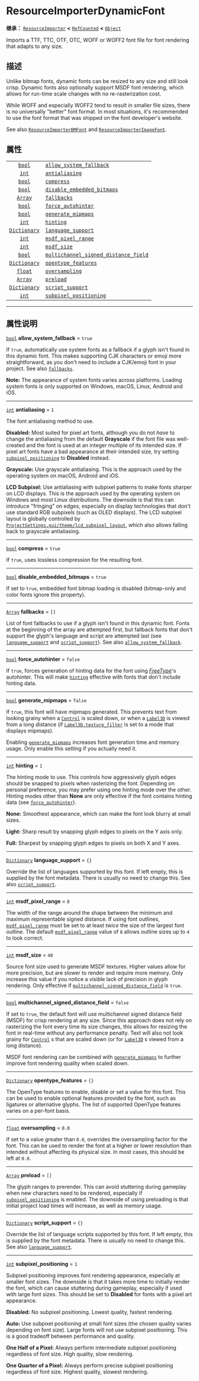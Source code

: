 <!-- ⚠ 请勿编辑本文件 ⚠ -->
<!-- 本文档使用脚本从 WeDot 引擎源码仓库生成。 -->
<!-- 生成脚本：https://github.com/WeDot-Engine/WeDot/tree/4.3/doc/tools/make_md.py； -->
<!-- 原文件：https://github.com/WeDot-Engine/WeDot/tree/4.3/doc/classes/ResourceImporterDynamicFont.xml。 -->

<div id="_class_resourceimporterdynamicfont"></div>

# ResourceImporterDynamicFont

**继承：** [`ResourceImporter`](class_resourceimporter.md) **<** [`RefCounted`](class_refcounted.md) **<** [`Object`](class_object.md)

Imports a TTF, TTC, OTF, OTC, WOFF or WOFF2 font file for font rendering that adapts to any size.

## 描述

Unlike bitmap fonts, dynamic fonts can be resized to any size and still look crisp. Dynamic fonts also optionally support MSDF font rendering, which allows for run-time scale changes with no re-rasterization cost.

While WOFF and especially WOFF2 tend to result in smaller file sizes, there is no universally "better" font format. In most situations, it's recommended to use the font format that was shipped on the font developer's website.

See also [`ResourceImporterBMFont`](class_resourceimporterbmfont.md) and [`ResourceImporterImageFont`](class_resourceimporterimagefont.md).

## 属性

|||
|:-:|:--|
| [`bool`](class_bool.md)             | [`allow_system_fallback`](#class_resourceimporterdynamicfont_property_allow_system_fallback)                           | ``true``  |
| [`int`](class_int.md)               | [`antialiasing`](#class_resourceimporterdynamicfont_property_antialiasing)                                             | ``1``     |
| [`bool`](class_bool.md)             | [`compress`](#class_resourceimporterdynamicfont_property_compress)                                                     | ``true``  |
| [`bool`](class_bool.md)             | [`disable_embedded_bitmaps`](#class_resourceimporterdynamicfont_property_disable_embedded_bitmaps)                     | ``true``  |
| [`Array`](class_array.md)           | [`fallbacks`](#class_resourceimporterdynamicfont_property_fallbacks)                                                   | ``[]``    |
| [`bool`](class_bool.md)             | [`force_autohinter`](#class_resourceimporterdynamicfont_property_force_autohinter)                                     | ``false`` |
| [`bool`](class_bool.md)             | [`generate_mipmaps`](#class_resourceimporterdynamicfont_property_generate_mipmaps)                                     | ``false`` |
| [`int`](class_int.md)               | [`hinting`](#class_resourceimporterdynamicfont_property_hinting)                                                       | ``1``     |
| [`Dictionary`](class_dictionary.md) | [`language_support`](#class_resourceimporterdynamicfont_property_language_support)                                     | ``{}``    |
| [`int`](class_int.md)               | [`msdf_pixel_range`](#class_resourceimporterdynamicfont_property_msdf_pixel_range)                                     | ``8``     |
| [`int`](class_int.md)               | [`msdf_size`](#class_resourceimporterdynamicfont_property_msdf_size)                                                   | ``48``    |
| [`bool`](class_bool.md)             | [`multichannel_signed_distance_field`](#class_resourceimporterdynamicfont_property_multichannel_signed_distance_field) | ``false`` |
| [`Dictionary`](class_dictionary.md) | [`opentype_features`](#class_resourceimporterdynamicfont_property_opentype_features)                                   | ``{}``    |
| [`float`](class_float.md)           | [`oversampling`](#class_resourceimporterdynamicfont_property_oversampling)                                             | ``0.0``   |
| [`Array`](class_array.md)           | [`preload`](#class_resourceimporterdynamicfont_property_preload)                                                       | ``[]``    |
| [`Dictionary`](class_dictionary.md) | [`script_support`](#class_resourceimporterdynamicfont_property_script_support)                                         | ``{}``    |
| [`int`](class_int.md)               | [`subpixel_positioning`](#class_resourceimporterdynamicfont_property_subpixel_positioning)                             | ``1``     |

<!-- rst-class:: classref-section-separator -->

---

## 属性说明

<div id="_class_resourceimporterdynamicfont_property_allow_system_fallback"></div>

[`bool`](class_bool.md) **allow_system_fallback** = ``true`` <div id="class_resourceimporterdynamicfont_property_allow_system_fallback"></div>

If `true`, automatically use system fonts as a fallback if a glyph isn't found in this dynamic font. This makes supporting CJK characters or emoji more straightforward, as you don't need to include a CJK/emoji font in your project. See also [`fallbacks`](#class_resourceimporterdynamicfont_property_fallbacks).

 **Note:** The appearance of system fonts varies across platforms. Loading system fonts is only supported on Windows, macOS, Linux, Android and iOS.

<!-- rst-class:: classref-item-separator -->

---

<div id="_class_resourceimporterdynamicfont_property_antialiasing"></div>

[`int`](class_int.md) **antialiasing** = ``1`` <div id="class_resourceimporterdynamicfont_property_antialiasing"></div>

The font antialiasing method to use.

 **Disabled:** Most suited for pixel art fonts, although you do not *have* to change the antialiasing from the default **Grayscale** if the font file was well-created and the font is used at an integer multiple of its intended size. If pixel art fonts have a bad appearance at their intended size, try setting [`subpixel_positioning`](#class_resourceimporterdynamicfont_property_subpixel_positioning) to **Disabled** instead.

 **Grayscale:** Use grayscale antialiasing. This is the approach used by the operating system on macOS, Android and iOS.

 **LCD Subpixel:** Use antialiasing with subpixel patterns to make fonts sharper on LCD displays. This is the approach used by the operating system on Windows and most Linux distributions. The downside is that this can introduce "fringing" on edges, especially on display technologies that don't use standard RGB subpixels (such as OLED displays). The LCD subpixel layout is globally controlled by [`ProjectSettings.gui/theme/lcd_subpixel_layout`](#class_projectsettings_property_gui/theme/lcd_subpixel_layout), which also allows falling back to grayscale antialiasing.

<!-- rst-class:: classref-item-separator -->

---

<div id="_class_resourceimporterdynamicfont_property_compress"></div>

[`bool`](class_bool.md) **compress** = ``true`` <div id="class_resourceimporterdynamicfont_property_compress"></div>

If `true`, uses lossless compression for the resulting font.

<!-- rst-class:: classref-item-separator -->

---

<div id="_class_resourceimporterdynamicfont_property_disable_embedded_bitmaps"></div>

[`bool`](class_bool.md) **disable_embedded_bitmaps** = ``true`` <div id="class_resourceimporterdynamicfont_property_disable_embedded_bitmaps"></div>

If set to `true`, embedded font bitmap loading is disabled (bitmap-only and color fonts ignore this property).

<!-- rst-class:: classref-item-separator -->

---

<div id="_class_resourceimporterdynamicfont_property_fallbacks"></div>

[`Array`](class_array.md) **fallbacks** = ``[]`` <div id="class_resourceimporterdynamicfont_property_fallbacks"></div>

List of font fallbacks to use if a glyph isn't found in this dynamic font. Fonts at the beginning of the array are attempted first, but fallback fonts that don't support the glyph's language and script are attempted last (see [`language_support`](#class_resourceimporterdynamicfont_property_language_support) and [`script_support`](#class_resourceimporterdynamicfont_property_script_support)). See also [`allow_system_fallback`](#class_resourceimporterdynamicfont_property_allow_system_fallback).

<!-- rst-class:: classref-item-separator -->

---

<div id="_class_resourceimporterdynamicfont_property_force_autohinter"></div>

[`bool`](class_bool.md) **force_autohinter** = ``false`` <div id="class_resourceimporterdynamicfont_property_force_autohinter"></div>

If `true`, forces generation of hinting data for the font using [*FreeType*](https://freetype.org/)'s autohinter. This will make [`hinting`](#class_resourceimporterdynamicfont_property_hinting) effective with fonts that don't include hinting data.

<!-- rst-class:: classref-item-separator -->

---

<div id="_class_resourceimporterdynamicfont_property_generate_mipmaps"></div>

[`bool`](class_bool.md) **generate_mipmaps** = ``false`` <div id="class_resourceimporterdynamicfont_property_generate_mipmaps"></div>

If `true`, this font will have mipmaps generated. This prevents text from looking grainy when a [`Control`](class_control.md) is scaled down, or when a [`Label3D`](class_label3d.md) is viewed from a long distance (if [`Label3D.texture_filter`](#class_label3d_property_texture_filter) is set to a mode that displays mipmaps).

Enabling [`generate_mipmaps`](#class_resourceimporterdynamicfont_property_generate_mipmaps) increases font generation time and memory usage. Only enable this setting if you actually need it.

<!-- rst-class:: classref-item-separator -->

---

<div id="_class_resourceimporterdynamicfont_property_hinting"></div>

[`int`](class_int.md) **hinting** = ``1`` <div id="class_resourceimporterdynamicfont_property_hinting"></div>

The hinting mode to use. This controls how aggressively glyph edges should be snapped to pixels when rasterizing the font. Depending on personal preference, you may prefer using one hinting mode over the other. Hinting modes other than **None** are only effective if the font contains hinting data (see [`force_autohinter`](#class_resourceimporterdynamicfont_property_force_autohinter)).

 **None:** Smoothest appearance, which can make the font look blurry at small sizes.

 **Light:** Sharp result by snapping glyph edges to pixels on the Y axis only.

 **Full:** Sharpest by snapping glyph edges to pixels on both X and Y axes.

<!-- rst-class:: classref-item-separator -->

---

<div id="_class_resourceimporterdynamicfont_property_language_support"></div>

[`Dictionary`](class_dictionary.md) **language_support** = ``{}`` <div id="class_resourceimporterdynamicfont_property_language_support"></div>

Override the list of languages supported by this font. If left empty, this is supplied by the font metadata. There is usually no need to change this. See also [`script_support`](#class_resourceimporterdynamicfont_property_script_support).

<!-- rst-class:: classref-item-separator -->

---

<div id="_class_resourceimporterdynamicfont_property_msdf_pixel_range"></div>

[`int`](class_int.md) **msdf_pixel_range** = ``8`` <div id="class_resourceimporterdynamicfont_property_msdf_pixel_range"></div>

The width of the range around the shape between the minimum and maximum representable signed distance. If using font outlines, [`msdf_pixel_range`](#class_resourceimporterdynamicfont_property_msdf_pixel_range) must be set to at least *twice* the size of the largest font outline. The default [`msdf_pixel_range`](#class_resourceimporterdynamicfont_property_msdf_pixel_range) value of `8` allows outline sizes up to `4` to look correct.

<!-- rst-class:: classref-item-separator -->

---

<div id="_class_resourceimporterdynamicfont_property_msdf_size"></div>

[`int`](class_int.md) **msdf_size** = ``48`` <div id="class_resourceimporterdynamicfont_property_msdf_size"></div>

Source font size used to generate MSDF textures. Higher values allow for more precision, but are slower to render and require more memory. Only increase this value if you notice a visible lack of precision in glyph rendering. Only effective if [`multichannel_signed_distance_field`](#class_resourceimporterdynamicfont_property_multichannel_signed_distance_field) is `true`.

<!-- rst-class:: classref-item-separator -->

---

<div id="_class_resourceimporterdynamicfont_property_multichannel_signed_distance_field"></div>

[`bool`](class_bool.md) **multichannel_signed_distance_field** = ``false`` <div id="class_resourceimporterdynamicfont_property_multichannel_signed_distance_field"></div>

If set to `true`, the default font will use multichannel signed distance field (MSDF) for crisp rendering at any size. Since this approach does not rely on rasterizing the font every time its size changes, this allows for resizing the font in real-time without any performance penalty. Text will also not look grainy for [`Control`](class_control.md) s that are scaled down (or for [`Label3D`](class_label3d.md) s viewed from a long distance).

MSDF font rendering can be combined with [`generate_mipmaps`](#class_resourceimporterdynamicfont_property_generate_mipmaps) to further improve font rendering quality when scaled down.

<!-- rst-class:: classref-item-separator -->

---

<div id="_class_resourceimporterdynamicfont_property_opentype_features"></div>

[`Dictionary`](class_dictionary.md) **opentype_features** = ``{}`` <div id="class_resourceimporterdynamicfont_property_opentype_features"></div>

The OpenType features to enable, disable or set a value for this font. This can be used to enable optional features provided by the font, such as ligatures or alternative glyphs. The list of supported OpenType features varies on a per-font basis.

<!-- rst-class:: classref-item-separator -->

---

<div id="_class_resourceimporterdynamicfont_property_oversampling"></div>

[`float`](class_float.md) **oversampling** = ``0.0`` <div id="class_resourceimporterdynamicfont_property_oversampling"></div>

If set to a value greater than `0.0`, overrides the oversampling factor for the font. This can be used to render the font at a higher or lower resolution than intended without affecting its physical size. In most cases, this should be left at `0.0`.

<!-- rst-class:: classref-item-separator -->

---

<div id="_class_resourceimporterdynamicfont_property_preload"></div>

[`Array`](class_array.md) **preload** = ``[]`` <div id="class_resourceimporterdynamicfont_property_preload"></div>

The glyph ranges to prerender. This can avoid stuttering during gameplay when new characters need to be rendered, especially if [`subpixel_positioning`](#class_resourceimporterdynamicfont_property_subpixel_positioning) is enabled. The downside of using preloading is that initial project load times will increase, as well as memory usage.

<!-- rst-class:: classref-item-separator -->

---

<div id="_class_resourceimporterdynamicfont_property_script_support"></div>

[`Dictionary`](class_dictionary.md) **script_support** = ``{}`` <div id="class_resourceimporterdynamicfont_property_script_support"></div>

Override the list of language scripts supported by this font. If left empty, this is supplied by the font metadata. There is usually no need to change this. See also [`language_support`](#class_resourceimporterdynamicfont_property_language_support).

<!-- rst-class:: classref-item-separator -->

---

<div id="_class_resourceimporterdynamicfont_property_subpixel_positioning"></div>

[`int`](class_int.md) **subpixel_positioning** = ``1`` <div id="class_resourceimporterdynamicfont_property_subpixel_positioning"></div>

Subpixel positioning improves font rendering appearance, especially at smaller font sizes. The downside is that it takes more time to initially render the font, which can cause stuttering during gameplay, especially if used with large font sizes. This should be set to **Disabled** for fonts with a pixel art appearance.

 **Disabled:** No subpixel positioning. Lowest quality, fastest rendering.

 **Auto:** Use subpixel positioning at small font sizes (the chosen quality varies depending on font size). Large fonts will not use subpixel positioning. This is a good tradeoff between performance and quality.

 **One Half of a Pixel:** Always perform intermediate subpixel positioning regardless of font size. High quality, slow rendering.

 **One Quarter of a Pixel:** Always perform precise subpixel positioning regardless of font size. Highest quality, slowest rendering.

[^virtual]: 本方法通常需要用户覆盖才能生效。
[^const]: 本方法无副作用，不会修改该实例的任何成员变量。
[^vararg]: 本方法除了能接受在此处描述的参数外，还能够继续接受任意数量的参数。
[^constructor]: 本方法用于构造某个类型。
[^static]: 调用本方法无需实例，可直接使用类名进行调用。
[^operator]: 本方法描述的是使用本类型作为左操作数的有效运算符。
[^bitfield]: 这个值是由下列位标志构成位掩码的整数。
[^void]: 无返回值。
